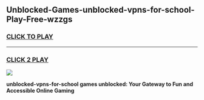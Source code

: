 
## Unblocked-Games-unblocked-vpns-for-school-Play-Free-wzzgs
<h3>
<a href="https://premium76.site?title=unblocked-vpns-for-school&ref=23A">CLICK TO PLAY</a></h3>
<hr>

<h3>
<a href="https://premium76.site?title=unblocked-vpns-for-school&ref=23A">CLICK 2 PLAY</a>
  
</h3>

<a href="https://premium76.site?title=unblocked-vpns-for-school&ref=23A"><img src="https://clearcache.store/games.png"></a>


**unblocked-vpns-for-school games unblocked: Your Gateway to Fun and Accessible Online Gaming**
